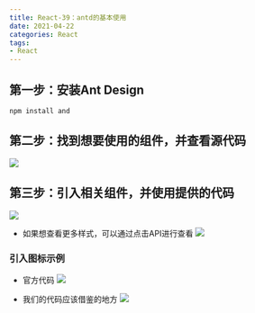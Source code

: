 ```yaml
---
title: React-39：antd的基本使用
date: 2021-04-22
categories: React
tags: 
- React
---
```

## 第一步：安装Ant Design
```
npm install and
```
## 第二步：找到想要使用的组件，并查看源代码
![](https://img-blog.csdnimg.cn/img_convert/d91debe827109bd21781e0ae7597ab5c.png)

## 第三步：引入相关组件，并使用提供的代码
![](https://img-blog.csdnimg.cn/img_convert/a86d0b1c554028b9fd7f4bfcb6dcfbe0.png)

* 如果想查看更多样式，可以通过点击API进行查看
![](https://img-blog.csdnimg.cn/img_convert/03878cade666507348235d1b6f2c5709.png)

### 引入图标示例
* 官方代码
![](https://img-blog.csdnimg.cn/img_convert/f982b034607e15e82fe7c646393c51be.png)

* 我们的代码应该借鉴的地方
![](https://img-blog.csdnimg.cn/img_convert/5b8b7299414079626457646a04f20747.png)



